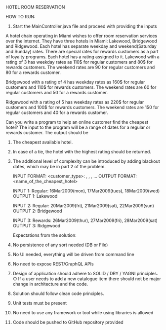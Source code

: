 HOTEL ROOM RESERVATION

HOW TO RUN:

1. Start the MainController.java file and proceed with providing the inputs

A hotel chain operating in Miami wishes to offer room reservation services over the internet. They
have three hotels in Miami: Lakewood, Bridgewood and Ridgewood. Each hotel has separate
weekday and weekend(Saturday and Sunday) rates. There are special rates for rewards
customers as a part of loyalty programs. Each hotel has a rating assigned to it.
Lakewood with a rating of 3 has weekday rates as 110$ for regular customers and 80$ for
rewards customers. The weekend rates are 90 for regular customers and 80 for a rewards
customer.

Bridgewood with a rating of 4 has weekday rates as 160$ for regular customers and 110$ for
rewards customers. The weekend rates are 60 for regular customers and 50 for a rewards
customer.

Ridgewood with a rating of 5 has weekday rates as 220$ for regular customers and 100$ for
rewards customers. The weekend rates are 150 for regular customers and 40 for a rewards
customer.

Can you write a program to help an online customer find the cheapest hotel?
The input to the program will be a range of dates for a regular or rewards customer. The output should
be
1. The cheapest available hotel.
2. In case of a tie, the hotel with the highest rating should be returned.
3. The additional level of complexity can be introduced by adding blackout dates, which may be
   in part 2 of the problem.
   

   INPUT FORMAT: <customer_type>: <date1>, <date2>, <date3>, ...
   OUTPUT FORMAT: <name_of_the_cheapest_hotel>
   

   INPUT 1: Regular: 16Mar2009(mon), 17Mar2009(tues), 18Mar2009(wed)
   OUTPUT 1: Lakewood
   

   INPUT 2: Regular: 20Mar2009(fri), 21Mar2009(sat), 22Mar2009(sun)
   OUTPUT 2: Bridgewood
   

   INPUT 3: Rewards: 26Mar2009(thur), 27Mar2009(fri), 28Mar2009(sat)
   OUTPUT 3: Ridgewood
   

   Expectations from the solution:
1. No persistence of any sort needed (DB or File)
2. No UI needed, everything will be driven from command line
3. No need to expose REST/GraphQL APIs
3. Design of application should adhere to SOLID / DRY / YAGNI principles.
   ○ If a user needs to add a new catalogue item there should not be major change in
   architecture and the code.
4. Solution should follow clean code principles.
5. Unit tests must be present
6. No need to use any framework or tool while using libraries is allowed
7. Code should be pushed to GitHub repository provided